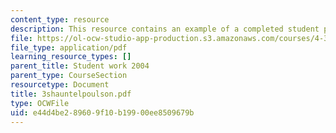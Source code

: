 ```yaml
---
content_type: resource
description: This resource contains an example of a completed student project.
file: https://ol-ocw-studio-app-production.s3.amazonaws.com/courses/4-301-introduction-to-the-visual-arts-spring-2007/e44d4be289609f10b19900ee8509679b_3shauntelpoulson.pdf
file_type: application/pdf
learning_resource_types: []
parent_title: Student work 2004
parent_type: CourseSection
resourcetype: Document
title: 3shauntelpoulson.pdf
type: OCWFile
uid: e44d4be2-8960-9f10-b199-00ee8509679b
---
```

